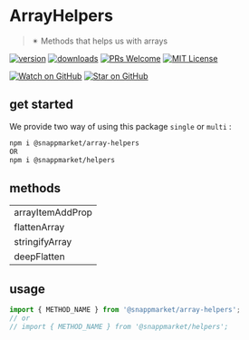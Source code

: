 # ArrayHelpers
> ✴ Methods that helps us with arrays

[![version](https://img.shields.io/npm/v/@snappmarket/array-helpers.svg?style=flat-square)](https://www.npmjs.com/package/@snappmarket/array-helpers)
[![downloads](https://img.shields.io/npm/dm/@snappmarket/array-helpers.svg?style=flat-square)](http://www.npmtrends.com/@snappmarket/array-helpers)
[![PRs Welcome](https://img.shields.io/badge/PRs-welcome-brightgreen.svg?style=flat-square)](http://makeapullrequest.com)
[![MIT License](https://img.shields.io/npm/l/@snappmarket/array-helpers.svg?style=flat-square)](https://github.com/snappmarket/frontend-toolbox/tree/master/packages/useDidUpdateEffect/blob/master/LICENSE.md)

[![Watch on GitHub](https://img.shields.io/github/watchers/snappmarket/frontend-toolbox.svg?style=social)](https://github.com/snappmarket/frontend-toolbox/watchers)
[![Star on GitHub](https://img.shields.io/github/stars/snappmarket/frontend-toolbox.svg?style=social)](https://github.com/snappmarket/frontend-toolbox/stargazers)

## get started
We provide two way of using this package `single` or `multi` :
```bash
npm i @snappmarket/array-helpers
OR
npm i @snappmarket/helpers
```

## methods
|        |
| ------ |
| arrayItemAddProp                                                 |
| flattenArray                                                 |
| stringifyArray                                                 |
| deepFlatten                                                 |


## usage
```javascript
import { METHOD_NAME } from '@snappmarket/array-helpers';
// or
// import { METHOD_NAME } from '@snappmarket/helpers';
```
